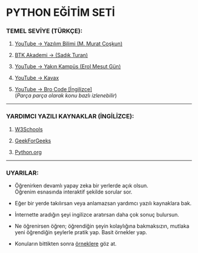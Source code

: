 # PYTHON EĞİTİM SETİ

### TEMEL SEVİYE (TÜRKÇE):
1. [YouTube -> Yazılım Bilimi (M. Murat Coşkun)](https://www.youtube.com/watch?v=tvvEqvyh_Vw&t=1990s&ab_channel=Yaz%C4%B1l%C4%B1mBilimi)

2. [BTK Akademi -> (Sadık Turan)](https://www.btkakademi.gov.tr/portal/course/python-programlama-dili-29055)

3. [YouTube -> Yakın Kampüs (Erol Mesut Gün)](https://www.youtube.com/watch?v=EzHgbO1Cee4&list=PLWctyKyPphPiul3WbHkniANLqSheBVP3O&ab_channel=Yak%C4%B1nKamp%C3%BCs)

4. [YouTube -> Kavax](https://www.youtube.com/watch?v=_wZUNiGtkcw&ab_channel=Kavax)

5. [YouTube -> Bro Code [İngilizce]](https://www.youtube.com/watch?v=XKHEtdqhLK8&ab_channel=BroCode) <br>
    (*Parça parça olarak konu bazlı izlenebilir*)

<hr>

### YARDIMCI YAZILI KAYNAKLAR (İNGİLİZCE):
1. [W3Schools](https://www.w3schools.com/python/python_intro.asp)

4. [GeekForGeeks](https://www.geeksforgeeks.org/python-basics/)

5. [Python.org](https://docs.python.org/3/tutorial/index.html)

<hr>

### UYARILAR:
- Öğrenirken devamlı yapay zeka bir yerlerde açık olsun. <br>
Öğrenim esnasında interaktif şekilde sorular sor.

- Eğer bir yerde takılırsan veya anlamazsan yardımcı yazılı kaynaklara bak.

- İnternette aradığın şeyi ingilizce aratırsan daha çok sonuç bulursun.

- Ne öğrenirsen öğren; öğrendiğin şeyin kolaylığına bakmaksızın, mutlaka <br>
yeni öğrendiğin şeylerle pratik yap. Basit örnekler yap.

- Konuların bittikten sonra [örneklere](https://github.com/ArdaAlp/Python-Tutorial-List/blob/main/Python%20%C3%96rnekleri.rar) göz at.
